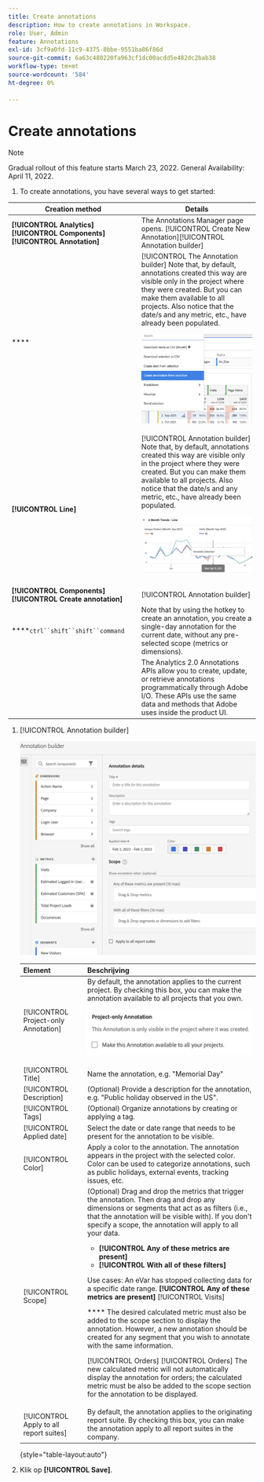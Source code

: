 ```yaml
---
title: Create annotations
description: How to create annotations in Workspace.
role: User, Admin
feature: Annotations
exl-id: 3cf9a0fd-11c9-4375-8bbe-9551ba86f86d
source-git-commit: 6a63c480220fa963cf1dc00acdd5e482dc2bab38
workflow-type: tm+mt
source-wordcount: '584'
ht-degree: 0%

---
```


# Create annotations

>[!NOTE]
>
>Gradual rollout of this feature starts March 23, 2022. General Availability: April 11, 2022.

1. To create annotations, you have several ways to get started:

| Creation method | Details |
| --- | --- |
| **[!UICONTROL Analytics][!UICONTROL Components][!UICONTROL Annotation]** | The Annotations Manager page opens. [!UICONTROL Create New Annotation][!UICONTROL Annotation builder] |
| **** | [!UICONTROL The Annotation builder] Note that, by default, annotations created this way are visible only in the project where they were created. But you can make them available to all projects. Also notice that the date/s and any metric, etc., have already been populated.<p>![](assets/annotate-table.png) |
| **[!UICONTROL Line]** | [!UICONTROL Annotation builder] Note that, by default, annotations created this way are visible only in the project where they were created. But you can make them available to all projects. Also notice that the date/s and any metric, etc., have already been populated.<p>![](assets/annotate-line.png) |
| **[!UICONTROL Components][!UICONTROL Create annotation]** | [!UICONTROL Annotation builder] |
| ****`ctrl``shift``shift``command` | Note that by using the hotkey to create an annotation, you create a single-day annotation for the current date, without any pre-selected scope (metrics or dimensions). |
| **[](https://developer.adobe.com/analytics-apis/docs/2.0/guides/endpoints/annotations/)** | The Analytics 2.0 Annotations APIs allow you to create, update, or retrieve annotations programmatically through Adobe I/O. These APIs use the same data and methods that Adobe uses inside the product UI. |

1. [!UICONTROL Annotation builder]

   ![](assets/ann-builder.png)

   | Element | Beschrijving |
   | --- | --- |
   | [!UICONTROL Project-only Annotation] | By default, the annotation applies to the current project. By checking this box, you can make the annotation available to all projects that you own.<p> ![](assets/project-only.png) |
   | [!UICONTROL Title] | Name the annotation, e.g. &quot;Memorial Day&quot; |
   | [!UICONTROL Description] | (Optional) Provide a description for the annotation, e.g. &quot;Public holiday observed in the US&quot;. |
   | [!UICONTROL Tags] | (Optional) Organize annotations by creating or applying a tag. |
   | [!UICONTROL Applied date] | Select the date or date range that needs to be present for the annotation to be visible. |
   | [!UICONTROL Color] | Apply a color to the annotation. The annotation appears in the project with the selected color. Color can be used to categorize annotations, such as public holidays, external events, tracking issues, etc. |
   | [!UICONTROL Scope] | (Optional) Drag and drop the metrics that trigger the annotation. Then drag and drop any dimensions or segments that act as as filters (i.e., that the annotation will be visible with). If you don&#39;t specify a scope, the annotation will apply to all your data.<ul><li>**[!UICONTROL Any of these metrics are present]**</li><li>**[!UICONTROL With all of these filters]**</li></ul><p>Use cases: An eVar has stopped collecting data for a specific date range. **[!UICONTROL Any of these metrics are present]** [!UICONTROL Visits]<p>**** The desired calculated metric must also be added to the scope section to display the annotation. However, a new annotation should be created for any segment that you wish to annotate with the same information.<p>[!UICONTROL Orders] [!UICONTROL Orders] The new calculated metric will not automatically display the annotation for orders; the calculated metric must be also be added to the scope section for the annotation to be displayed. |
   | [!UICONTROL Apply to all report suites] | By default, the annotation applies to the originating report suite. By checking this box, you can make the annotation apply to all report suites in the company. |

   {style=&quot;table-layout:auto&quot;}

1. Klik op **[!UICONTROL Save]**.
